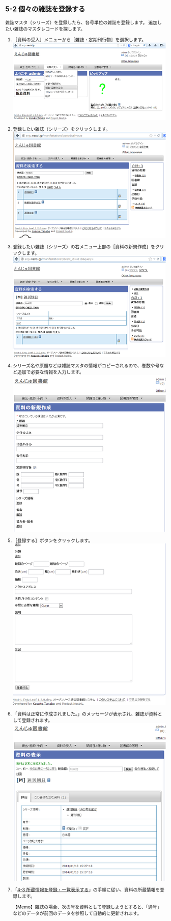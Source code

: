 5-2 個々の雑誌を登録する
------------------------

雑誌マスタ（シリーズ）を登録したら、各号単位の雑誌を登録します。
追加したい雑誌のマスタレコードを探します。

1. ［資料の受入］メニューから［雑誌・定期刊行物］を選択します。  
   ![雑誌・定期刊行物](assets/images/serials_add_manifestation.png)
2. 登録したい雑誌（シリーズ）をクリックします。  
   ![雑誌・定期刊行物の一覧](assets/images/serials_manifestations.png)
3. 登録したい雑誌（シリーズ）の右メニュー上部の［資料の新規作成］をクリックします。  
   ![資料の新規作成](assets/images/serials_series_parent.png)
3. シリーズ名や原題などは雑誌マスタの情報がコピーされるので、巻数や号など追加で必要な情報を入力します。  
   ![通号等を入力](assets/images/image_operation_158.png)
4. ［登録する］ボタンをクリックします。  
   ![登録する](assets/images/image_operation_160.png)
5. 「資料は正常に作成されました。」のメッセージが表示され、雑誌が資料として登録されます。
   ![資料は正常に作成されました](assets/images/serials_manifestation_added.png)
6. 「[4-3 所蔵情報を登録・一覧表示する](#span4-3-)」の手順に従い、資料の所蔵情報を登録します。

   <div class="alert alert-info">【Memo】雑誌の場合、次の号を資料として登録しようとすると、「通号」などのデータが前回のデータを参照して自動的に更新されます。
   </div>
 
